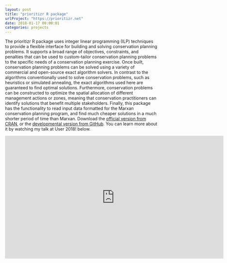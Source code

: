 ```yaml
---
layout: post
title: "prioritizr R package"
urlProject: "https://prioritizr.net"
date: 2018-01-17 00:00:01
categories: projects
---
```


The prioritizr R package uses integer linear programming (ILP) techniques to provide a flexible interface for building and solving conservation planning problems. It supports a broad range of objectives, constraints, and penalties that can be used to custom-tailor conservation planning problems to the specific needs of a conservation planning exercise. Once built, conservation planning problems can be solved using a variety of commercial and open-source exact algorithm solvers. In contrast to the algorithms conventionally used to solve conservation problems, such as heuristics or simulated annealing, the exact algorithms used here are guaranteed to find optimal solutions. Furthermore, conservation problems can be constructed to optimize the spatial allocation of different management actions or zones, meaning that conservation practitioners can identify solutions that benefit multiple stakeholders. Finally, this package has the functionality to read input data formatted for the Marxan conservation planning program, and find much cheaper solutions in a much shorter period of time than Marxan. Download the [official version from CRAN](https://cran.r-project.org/web/packages/prioritizr/index.html), or the [developmental version from GitHub](https://github.com/prioritizr/prioritizr). You can learn more about it by watching my talk at User 2018! below.

<div style="width:100%;text-align:center;">
<iframe align="middle" width="720" height="405" src="https://www.youtube.com/embed/da7r3Qyn6ag" frameborder="0" allow="autoplay; encrypted-media" allowfullscreen>Please try another web-browser to view the embedded video</iframe>
</div>
